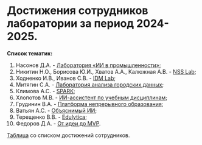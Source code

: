 # Достижения сотрудников лаборатории за период 2024-2025.

**Список тематик:**
1. Насонов Д.А. - [Лаборатория «ИИ в промышленности»](https://lisa-itmo.github.io/LISA-Hub/materials/2024_2025/achievements/achievements_nasonov_2024_2025.html);
2. Никитин Н.О., Борисова Ю.И., Хватов А.А., Калюжная А.В. - [NSS Lab](https://lisa-itmo.github.io/LISA-Hub/materials/2024_2025/achievements/achievements_nsslab_2024_2025.html);
3. Ходненко И.В., Иванов С.В. - [IDM Lab](https://lisa-itmo.github.io/LISA-Hub/materials/2024_2025/achievements/achievements_idmlab_2024_2025.html);
4. Митягин С.А. - [Лаборатория анализа городских данных](https://lisa-itmo.github.io/LISA-Hub/materials/2024_2025/achievements/achievements_mityagin_2024_2025.html);
5. Климова А.С. - [SPARK](https://lisa-itmo.github.io/LISA-Hub/materials/2024_2025/achievements/achievements_klimova_2024_2025.html);
5. Хлопотов М.В. - [ИИ-ассистент по учебным дисциплинам](https://lisa-itmo.github.io/LISA-Hub/materials/2024_2025/achievements/achievements_khlopotov_2024_2025.html);
6. Грудинин В.А. - [Платформа непрерывного образования](https://lisa-itmo.github.io/LISA-Hub/materials/2024_2025/achievements/achievements_grudinin_2024_2025.html);
7. Ватьян А.С. - [Объяснимый ИИ](https://lisa-itmo.github.io/LISA-Hub/materials/2024_2025/achievements/achievements_vatian_2024_2025.html);
8. Терещенко В.В. - [Edulytica](https://lisa-itmo.github.io/LISA-Hub/materials/2024_2025/achievements/achievements_tereshchenko_2024_2025.html);
9. Федоров Д.А. - [От идеи до MVP](https://lisa-itmo.github.io/LISA-Hub/materials/2024_2025/achievements/achievements_fedorov_2024_2025.html).

[Таблица](https://docs.google.com/spreadsheets/d/1NXu7g3Vqzgk4YBeWvR5mWQoJ6UfjzumG8MAhQeO_RZs/edit?usp=sharing) со списком достижений сотрудников.